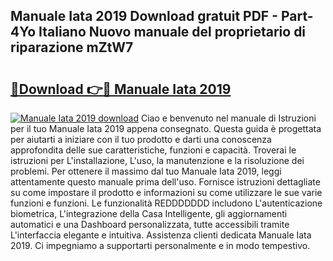 ## Manuale Iata 2019 Download gratuit PDF - Part-4Yo Italiano Nuovo manuale del proprietario di riparazione mZtW7

# <h2><a href="http://dfdsguo.blite.top/?on=Manuale+Iata+2019">🔗Download 👉🔴 Manuale Iata 2019</a></h2>

[![Manuale Iata 2019 download](https://i.imgur.com/lujVjoI.png)](http://dfdsguo.blite.top/?on=Manuale+Iata+2019)
Ciao e benvenuto nel manuale di Istruzioni per il tuo Manuale Iata 2019 appena consegnato. Questa guida è progettata per aiutarti a iniziare con il tuo prodotto e darti una conoscenza approfondita delle sue caratteristiche, funzioni e capacità. Troverai le istruzioni per L'installazione, L'uso, la manutenzione e la risoluzione dei problemi. Per ottenere il massimo dal tuo Manuale Iata 2019, leggi attentamente questo manuale prima dell'uso. Fornisce istruzioni dettagliate su come impostare il prodotto e informazioni su come utilizzare le sue varie funzioni e funzioni. Le funzionalità REDDDDDDD includono L'autenticazione biometrica, L'integrazione della Casa Intelligente, gli aggiornamenti automatici e una Dashboard personalizzata, tutte accessibili tramite L'interfaccia elegante e intuitiva. Assistenza clienti dedicata Manuale Iata 2019. Ci impegniamo a supportarti personalmente e in modo tempestivo.

